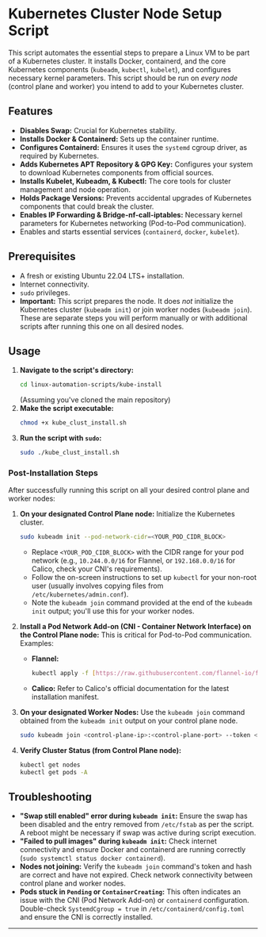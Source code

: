 # Kubernetes Cluster Node Setup Script

This script automates the essential steps to prepare a Linux VM to be part of a Kubernetes cluster. It installs Docker, containerd, and the core Kubernetes components (`kubeadm`, `kubectl`, `kubelet`), and configures necessary kernel parameters. This script should be run on *every node* (control plane and worker) you intend to add to your Kubernetes cluster.

## Features

* **Disables Swap:** Crucial for Kubernetes stability.
* **Installs Docker & Containerd:** Sets up the container runtime.
* **Configures Containerd:** Ensures it uses the `systemd` cgroup driver, as required by Kubernetes.
* **Adds Kubernetes APT Repository & GPG Key:** Configures your system to download Kubernetes components from official sources.
* **Installs Kubelet, Kubeadm, & Kubectl:** The core tools for cluster management and node operation.
* **Holds Package Versions:** Prevents accidental upgrades of Kubernetes components that could break the cluster.
* **Enables IP Forwarding & Bridge-nf-call-iptables:** Necessary kernel parameters for Kubernetes networking (Pod-to-Pod communication).
* Enables and starts essential services (`containerd`, `docker`, `kubelet`).

## Prerequisites

* A fresh or existing Ubuntu 22.04 LTS+ installation.
* Internet connectivity.
* `sudo` privileges.
* **Important:** This script prepares the node. It does *not* initialize the Kubernetes cluster (`kubeadm init`) or join worker nodes (`kubeadm join`). These are separate steps you will perform manually or with additional scripts after running this one on all desired nodes.

## Usage

1.  **Navigate to the script's directory:**
    ```bash
    cd linux-automation-scripts/kube-install
    ```
    (Assuming you've cloned the main repository)
2.  **Make the script executable:**
    ```bash
    chmod +x kube_clust_install.sh
    ```
3.  **Run the script with `sudo`:**
    ```bash
    sudo ./kube_clust_install.sh
    ```

### Post-Installation Steps

After successfully running this script on all your desired control plane and worker nodes:

1.  **On your designated Control Plane node:**
    Initialize the Kubernetes cluster.
    ```bash
    sudo kubeadm init --pod-network-cidr=<YOUR_POD_CIDR_BLOCK>
    ```
    * Replace `<YOUR_POD_CIDR_BLOCK>` with the CIDR range for your pod network (e.g., `10.244.0.0/16` for Flannel, or `192.168.0.0/16` for Calico, check your CNI's requirements).
    * Follow the on-screen instructions to set up `kubectl` for your non-root user (usually involves copying files from `/etc/kubernetes/admin.conf`).
    * Note the `kubeadm join` command provided at the end of the `kubeadm init` output; you'll use this for your worker nodes.

2.  **Install a Pod Network Add-on (CNI - Container Network Interface) on the Control Plane node:**
    This is critical for Pod-to-Pod communication. Examples:
    * **Flannel:**
        ```bash
        kubectl apply -f [https://raw.githubusercontent.com/flannel-io/flannel/master/Documentation/kube-flannel.yml](https://raw.githubusercontent.com/flannel-io/flannel/master/Documentation/kube-flannel.yml)
        ```
    * **Calico:** Refer to Calico's official documentation for the latest installation manifest.

3.  **On your designated Worker Nodes:**
    Use the `kubeadm join` command obtained from the `kubeadm init` output on your control plane node.
    ```bash
    sudo kubeadm join <control-plane-ip>:<control-plane-port> --token <token> --discovery-token-ca-cert-hash sha256:<hash>
    ```

4.  **Verify Cluster Status (from Control Plane node):**
    ```bash
    kubectl get nodes
    kubectl get pods -A
    ```

## Troubleshooting

* **"Swap still enabled" error during `kubeadm init`:** Ensure the swap has been disabled and the entry removed from `/etc/fstab` as per the script. A reboot might be necessary if swap was active during script execution.
* **"Failed to pull images" during `kubeadm init`:** Check internet connectivity and ensure Docker and containerd are running correctly (`sudo systemctl status docker containerd`).
* **Nodes not joining:** Verify the `kubeadm join` command's token and hash are correct and have not expired. Check network connectivity between control plane and worker nodes.
* **Pods stuck in `Pending` or `ContainerCreating`:** This often indicates an issue with the CNI (Pod Network Add-on) or `containerd` configuration. Double-check `SystemdCgroup = true` in `/etc/containerd/config.toml` and ensure the CNI is correctly installed.

---
